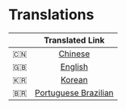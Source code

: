 # Translations

|       |             Translated Link             |
| :---: | :-------------------------------------: |
|   🇨🇳   |        [Chinese](README-chn.md)         |
| :uk:  |         [English](../README.md)         |
|   🇰🇷   |         [Korean](README-ko.md)          |
|   🇧🇷   | [Portuguese Brazilian](README-pt-br.md) |

